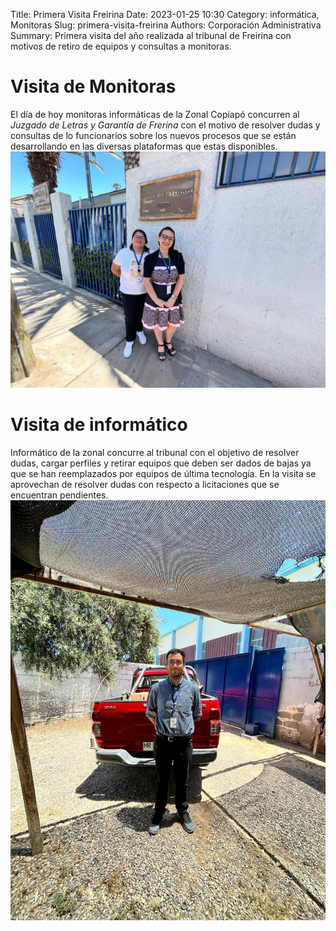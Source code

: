 Title: Primera Visita Freirina
Date: 2023-01-25 10:30
Category: informática, Monitoras
Slug: primera-visita-freirina
Authors: Corporación Administrativa
Summary: Primera visita del año realizada al tribunal de Freirina con motivos de retiro de equipos y consultas a monitoras.

# Visita de Monitoras
El día de hoy monitoras informáticas de la Zonal Copiapó concurren al *Juzgado de Letras y Garantía de Frerina* con el motivo de resolver dudas y consultas de lo funcionarios sobre los nuevos procesos que se están desarrollando en las diversas plataformas que estas disponibles.
![Carlos](images/Pic-2.jpeg)

# Visita de informático 
Informático de la zonal concurre al tribunal con el objetivo de resolver dudas, cargar perfiles y retirar equipos que deben ser dados de bajas ya que se han reemplazados por equipos de última tecnología.
En la visita se aprovechan de resolver dudas con respecto a licitaciones que se encuentran pendientes.
![Carlos](images/Pic-3.jpeg)